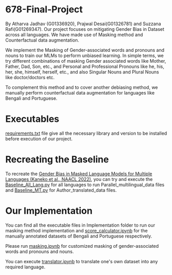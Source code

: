 # 678-Final-Project
By Atharva Jadhav (G01336920), Prajwal Desai(G01326781) and Suzzana Rafi(G01269347).
Our project focuses on mitigating Gender Bias in Dataset across all languages. We have made use of Masking method and Counterfactual data augmentation.

We implement the Masking of Gender-associated words and pronouns and nouns to train our MLMs to perform unbiased learning. In simple terms, we try different combinations of masking Gender associated words like Mother, Father, Dad, Son, etc., and Personal and Professional Pronouns like he, his, her, she, himself, herself, etc., and also Singular Nouns and Plural Nouns like doctor/doctors etc.   

To complement this method and to cover another debiasing method, we manually perform counterfactual data augmentation for languages like Bengali and Portuguese.

# Executables
[requirements.txt](https://github.com/atharvajadhav101/678-Final-Project/blob/main/requirements.txt) file give all the necessary library and version to be installed before execution of our project.

# Recreating the Baseline
To recreate the [Gender Bias in Masked Language Models for Multiple Languages (Kaneko et al., NAACL 2022)](https://aclanthology.org/2022.naacl-main.197/), you can try and execute the [Baseline_All_Lang.py](https://github.com/atharvajadhav101/678-Final-Project/blob/main/Baseline_All_Lang.py) for all languages to run Parallel_multilingual_data files and [Baseline_MT.py](https://github.com/atharvajadhav101/678-Final-Project/blob/main/Baseline_MT.py) for Author_translated_data files. 

# Our Implementation

You can find all the executable files in Implementation folder to run our masking method implementation and [score_calculator.ipynb](https://github.com/atharvajadhav101/678-Final-Project/blob/main/Implementation/score_calculator.ipynb) for the manually annotated datasets of Bengali and Portuguese respectively.

Please run [masking.ipynb](https://github.com/atharvajadhav101/678-Final-Project/blob/main/Implementation/masking.ipynb) for customized masking of gender-associated words and pronouns and nouns.

You can execute [translator.ipynb](https://github.com/atharvajadhav101/678-Final-Project/blob/main/Implementation/translator.ipynb) to translate one's own dataset into any required language.
